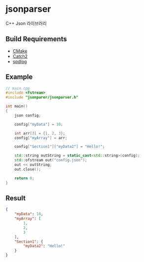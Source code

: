 # jsonparser
C++ Json 라이브러리

## Build Requirements
* [CMake](https://cmake.org/)
* [Catch2](https://github.com/catchorg/Catch2/)
* [spdlog](https://github.com/gabime/spdlog/)

## Example
```cpp
// main.cpp
#include <fstream>
#include "jsonparer/jsonparser.h"

int main()
{
    json config;

    config["myData"] = 10;

    int arr[3] = {1, 2, 3};
    config["myArray"] = arr;

    config["Section1"]["myData2"] = "Hello!";

    std::string outString = static_cast<std::string>(config);
    std::ofstream out("config.json");
    out << outString;
    out.close();

    return 0;
}
```
## Result
```json
{
    "myData": 10,
    "myArray": [
        1,
        2,
        3
    ],
    "Section1": {
        "myData2": "Hello!"
    }
}
```